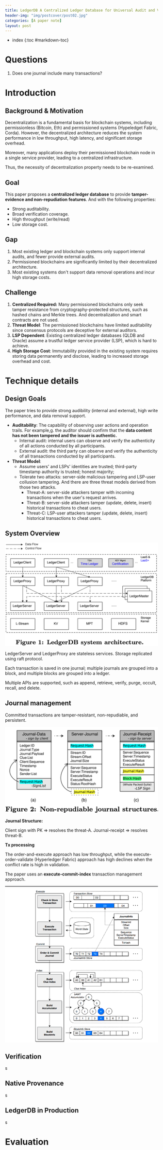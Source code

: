 ```yaml
---
title: LedgerDB A Centralized Ledger Database for Universal Audit and Verification
header-img: "img/postcover/post02.jpg"
categories: [A paper note]
layout: post
---
```

- index
{:toc #markdown-toc}
# Questions

1. Does one journal include many transactions? 

# Introduction

## Background & Motivation

Decentralization is a fundamental basis for blockchain systems, including permissionless (Bitcoin, Eth) and permissioned systems (Hypeledget Fabric, Corda). However, the decentralized architecture reduces the system performance in low throughput, high latency, and significant storage overhead. 

Moreover, many applications deploy their permissioned blockchain node in a single service provider, leading to a centralized infrastructure. 

Thus, the necessity of decentralization property needs to be re-examined.

## Goal

This paper proposes a **centralized ledger database** to provide **tamper-evidence and non-repudiation features**. And with the following properties:

- Strong auditability.
- Broad verification coverage.
- High throughput (write/read)
- Low storage cost.

## Gap

1. Most existing ledger and blockchain systems only support internal audits, and fewer provide external audits. 
2. Permissioned blockchains are significantly limited by their decentralized architecture. 
3. Most existing systems don't support data removal operations and incur high storage costs. 

## Challenge

1. **Centralized Required:** Many permissioned blockchains only seek tamper resistance from cryptography-protected structures, such as hashed chains and Merkle trees. And decentralization and smart contracts are not used.
2. **Threat Model**: The permissioned blockchains have limited auditability since consensus protocols are deceptive for external auditors.
3. **LSP Dependent**: Existing centralized ledger databases (QLDB and Oracle) assume a trustful ledger service provider (LSP), which is hard to achieve. 
4. **High Storage Cost**: Immutability provided in the existing system requires storing data permanently and disclose, leading to increased storage overhead and cost. 

# Technique details

## Design Goals

The paper tries to provide strong audibility (internal and external), high write performance, and data removal support. 

- **Auditability**: The capability of observing user actions and operation trails. For example,g. the auditor should confirm that the **data content has not been tampered and the issuer is authentic.**
  - Internal audit: internal users can observe and verify the authenticity of all actions conducted by all participants.
  - External audit: the third party can observe and verify the authenticity of all transactions conducted by all participants.
- **Threat Model**: 
  - Assume users' and LSPs' identities are trusted; third-party timestamp authority is trusted; honest majority;
  - Tolerate two attacks: server-side malicious tampering and LSP-user collusion tampering. And there are three threat models derived from those two attacks. 
    - Threat-A: server-side attackers tamper with incoming transactions when the user's request arrives.
    - Threat-B: server-side attackers tamper (update, delete, insert) historical transactions to cheat users.
    - Threat-C: LSP-user attackers tamper (update, delete, insert) historical transactions to cheat users. 

## System Overview

![image-20221115141619350](../../img/a_img_store/image-20221115141619350.png)

LedgerServer and LedgerProxy are stateless services. Storage replicated using raft protocol.

Each transaction is saved in one journal; multiple journals are grouped into a block, and multiple blocks are grouped into a ledger. 

Multiple APIs are supported, such as append, retrieve, verify, purge, occult, recall, and delete. 

## Journal management

Committed transactions are tamper-resistant, non-repudiable, and persistent. 

![image-20221115143659790](../../img/a_img_store/image-20221115143659790.png)

**Journal Structure:**

Client sign with PK => resolves the threat-A. Journal-receipt => resolves threat-B.

**Tx processing**

The order-and-execute approach has low throughput, while the execute-order-validate (Hyperledger Fabric) approach has high declines when the conflict rate is high in validation.

The paper uses an **execute-commit-index** transaction management approach.



![image-20221115145420030](../../img/a_img_store/image-20221115145420030.png)

## Verification

s

## Native Provenance

s

## LedgerDB in Production

s

# Evaluation

























